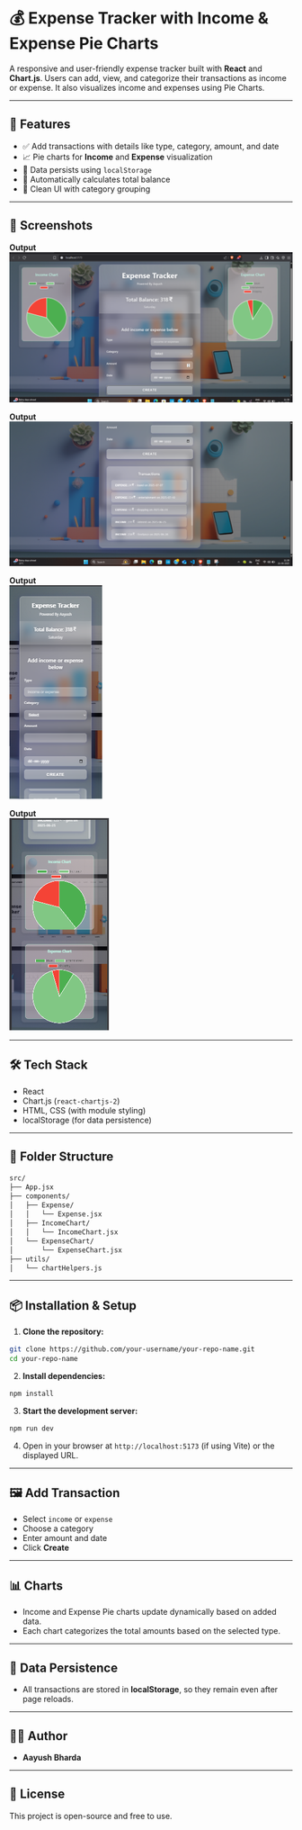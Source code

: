 
# 💰 Expense Tracker with Income & Expense Pie Charts

A responsive and user-friendly expense tracker built with **React** and **Chart.js**. Users can add, view, and categorize their transactions as income or expense. It also visualizes income and expenses using Pie Charts.

---

## 🚀 Features

- ✅ Add transactions with details like type, category, amount, and date
- 📈 Pie charts for **Income** and **Expense** visualization
- 💾 Data persists using `localStorage`
- 🧮 Automatically calculates total balance
- 🎨 Clean UI with category grouping

---

## 📸 Screenshots

**Output**  
![Output](./public/image1.png)

**Output**  
![Output](./public/image2.png)

**Output**  
![Output](./public/image3.png)

**Output**  
![Output](./public/image4.png)

---

## 🛠️ Tech Stack

- React
- Chart.js (`react-chartjs-2`)
- HTML, CSS (with module styling)
- localStorage (for data persistence)

---

## 📂 Folder Structure

```
src/
├── App.jsx
├── components/
│   ├── Expense/
│   │   └── Expense.jsx
│   ├── IncomeChart/
│   │   └── IncomeChart.jsx
│   └── ExpenseChart/
│       └── ExpenseChart.jsx
├── utils/
│   └── chartHelpers.js

```

---

## 📦 Installation & Setup

1. **Clone the repository:**

```bash
git clone https://github.com/your-username/your-repo-name.git
cd your-repo-name
```

2. **Install dependencies:**

```bash
npm install
```

3. **Start the development server:**

```bash
npm run dev
```

4. Open in your browser at `http://localhost:5173` (if using Vite) or the displayed URL.

---

## 🖼️ Add Transaction

- Select `income` or `expense`
- Choose a category
- Enter amount and date
- Click **Create**

---

## 📊 Charts

- Income and Expense Pie charts update dynamically based on added data.
- Each chart categorizes the total amounts based on the selected type.

---

## 📁 Data Persistence

- All transactions are stored in **localStorage**, so they remain even after page reloads.

---

## 🙋‍♂️ Author

- **Aayush Bharda**

---

## 📃 License

This project is open-source and free to use.
